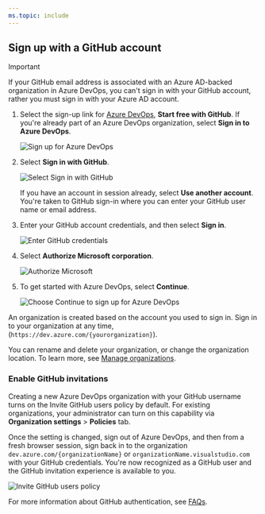 ```yaml
---
ms.topic: include
---
```


## Sign up with a GitHub account

> [!IMPORTANT]
> If your GitHub email address is associated with an Azure AD-backed organization in Azure DevOps, you can't sign in with your GitHub account, rather you must sign in with your Azure AD account.

1. Select the sign-up link for [Azure DevOps](https://azure.microsoft.com/services/devops/), **Start free with GitHub**. If you're already part of an Azure DevOps organization, select **Sign in to Azure DevOps**.

   ![Sign up for Azure DevOps](/azure/devops/media/azure-devops-start-free.png)

2. Select **Sign in with GitHub**.

   ![Select Sign in with GitHub](/azure/devops/media/sign-in-github.png)

   If you have an account in session already, select **Use another account**. You're taken to GitHub sign-in where you can enter your GitHub user name or email address.

3. Enter your GitHub account credentials, and then select **Sign in**.

   ![Enter GitHub credentials](/azure/devops/media/enter-github-credentials.png)

4. Select **Authorize Microsoft corporation**.

   ![Authorize Microsoft](/azure/devops/media/authorize-Microsoft-corp.png)

5. To get started with Azure DevOps, select **Continue**.

   ![Choose Continue to sign up for Azure DevOps](/azure/devops/media/sign-up-azure-devops.png)

An organization is created based on the account you used to sign in. Sign in to your organization at any time, (`https://dev.azure.com/{yourorganization}`).

You can rename and delete your organization, or change the organization location. To learn more, see [Manage organizations](/azure/devops/organizations/accounts/organization-management).

### Enable GitHub invitations

Creating a new Azure DevOps organization with your GitHub username turns on the Invite GitHub users policy by default. For existing organizations, your administrator can turn on this capability via **Organization settings** > **Policies** tab.

Once the setting is changed, sign out of Azure DevOps, and then from a fresh browser session, sign back in to the organization `dev.azure.com/{organizationName}` or `organizationName.visualstudio.com` with your GitHub credentials. You're now recognized as a GitHub user and the GitHub invitation experience is available to you.

![Invite GitHub users policy ](/azure/devops/media/invite-github-users-policy.png)

For more information about GitHub authentication, see [FAQs](../organizations/security/faq-github-authentication.md).
